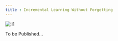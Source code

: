 ```yaml
---
title : Incremental Learning Without Forgetting
---
```


![il1](https://d3i71xaburhd42.cloudfront.net/ce387a6ac00c1e23a9e1aa4a2ce4800b1066e177/2-Figure1-1.png)

To be Published...
